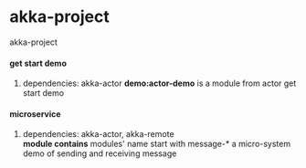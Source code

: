 # akka-project
akka-project

#### get start demo
1. dependencies: akka-actor
**demo:actor-demo** is a module from actor get start demo

#### microservice
1. dependencies: akka-actor, akka-remote   
**module contains** modules' name start with message-*
a micro-system demo of sending and receiving message
